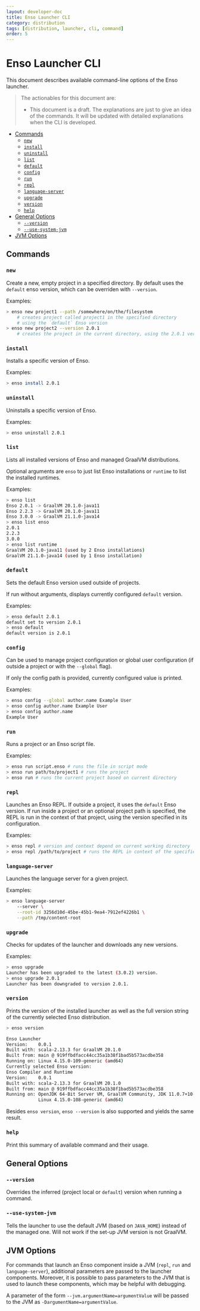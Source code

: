 ```yaml
---
layout: developer-doc
title: Enso Launcher CLI
category: distribution
tags: [distribution, launcher, cli, command]
order: 5
---
```


# Enso Launcher CLI
This document describes available command-line options of the Enso launcher.

> The actionables for this document are:
>
> - This document is a draft. The explanations are just to give an idea of the
>   commands. It will be updated with detailed explanations when the CLI is
>   developed.

<!-- MarkdownTOC levels="2,3" autolink="true" -->

- [Commands](#commands)
  - [`new`](#new)
  - [`install`](#install)
  - [`uninstall`](#uninstall)
  - [`list`](#list)
  - [`default`](#default)
  - [`config`](#config)
  - [`run`](#run)
  - [`repl`](#repl)
  - [`language-server`](#language-server)
  - [`upgrade`](#upgrade)
  - [`version`](#version)
  - [`help`](#help)
- [General Options](#general-options)
  - [`--version`](#--version)
  - [`--use-system-jvm`](#--use-system-jvm)
- [JVM Options](#jvm-options)

<!-- /MarkdownTOC -->

## Commands

### `new`
Create a new, empty project in a specified directory.
By default uses the `default` enso version, which can be overriden with
`--version`.

Examples:
```bash
> enso new project1 --path /somewhere/on/the/filesystem
    # creates project called project1 in the specified directory
    # using the `default` Enso version
> enso new project2 --version 2.0.1
    # creates the project in the current directory, using the 2.0.1 version
```

### `install`
Installs a specific version of Enso.

Examples:
```bash
> enso install 2.0.1
```

### `uninstall`
Uninstalls a specific version of Enso.

Examples:
```bash
> enso uninstall 2.0.1
```

### `list`
Lists all installed versions of Enso and managed GraalVM distributions.

Optional arguments are `enso` to just list Enso installations or `runtime` to
list the installed runtimes.

Examples:
```bash
> enso list
Enso 2.0.1 -> GraalVM 20.1.0-java11
Enso 2.2.3 -> GraalVM 20.1.0-java11
Enso 3.0.0 -> GraalVM 21.1.0-java14
> enso list enso
2.0.1
2.2.3
3.0.0
> enso list runtime
GraalVM 20.1.0-java11 (used by 2 Enso installations)
GraalVM 21.1.0-java14 (used by 1 Enso installation)
```

### `default`
Sets the default Enso version used outside of projects.

If run without arguments, displays currently configured `default` version.

Examples:
```bash
> enso default 2.0.1
default set to version 2.0.1 
> enso default
default version is 2.0.1
```

### `config`
Can be used to manage project configuration or global user configuration (if
outside a project or with the `--global` flag).

If only the config path is provided, currently configured value is printed.

Examples:
```bash
> enso config --global author.name Example User
> enso config author.name Example User
> enso config author.name
Example User
``` 

### `run`
Runs a project or an Enso script file.

Examples:
```bash
> enso run script.enso # runs the file in script mode
> enso run path/to/project1 # runs the project
> enso run # runs the current project based on current directory
``` 

### `repl`
Launches an Enso REPL. If outside a project, it uses the `default` Enso version.
If run inside a project or an optional project path is specified, the REPL is
run in the context of that project, using the version specified in its
configuration.

Examples:
```bash
> enso repl # version and context depend on current working directory
> enso repl /path/to/project # runs the REPL in context of the specified project
``` 

### `language-server`
Launches the language server for a given project.

Examples:
```bash
> enso language-server 
    --server \
    --root-id 3256d10d-45be-45b1-9ea4-7912ef4226b1 \
    --path /tmp/content-root
```

### `upgrade`
Checks for updates of the launcher and downloads any new versions.

Examples:
```bash
> enso upgrade
Launcher has been upgraded to the latest (3.0.2) version.
> enso upgrade 2.0.1
Launcher has been downgraded to version 2.0.1.
``` 

### `version`
Prints the version of the installed launcher as well as the full version string
of the currently selected Enso distribution.

```bash
> enso version

Enso Launcher
Version:    0.0.1
Built with: scala-2.13.3 for GraalVM 20.1.0
Built from: main @ 919ffbdfacc44cc35a1b38f1bad5b573acdbe358
Running on: Linux 4.15.0-109-generic (amd64)
Currently selected Enso version:
Enso Compiler and Runtime
Version:    0.0.1
Built with: scala-2.13.3 for GraalVM 20.1.0
Built from: main @ 919ffbdfacc44cc35a1b38f1bad5b573acdbe358
Running on: OpenJDK 64-Bit Server VM, GraalVM Community, JDK 11.0.7+10-jvmci-20.1-b02
            Linux 4.15.0-108-generic (amd64)
```

Besides `enso version`, `enso --version` is also supported and yields the same
result.

### `help`
Print this summary of available command and their usage.

## General Options

### `--version`
Overrides the inferred (project local or `default`) version when running a
command.

### `--use-system-jvm`
Tells the launcher to use the default JVM (based on `JAVA_HOME`) instead of the
managed one. Will not work if the set-up JVM version is not GraalVM.

## JVM Options
For commands that launch an Enso component inside a JVM (`repl`, `run` and
`language-server`), additional parameters are passed to the launcher components.
Moreover, it is possible to pass parameters to the JVM that is used to launch
these components, which may be helpful with debugging.

A parameter of the form `--jvm.argumentName=argumentValue` will be passed to the
JVM as `-DargumentName=argumentValue`.
